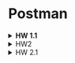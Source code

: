 # Postman
<details>
 <summary><b>HW 1.1</b></summary> 
 <pre>1. Создать окружение</pre>
<pre>2. Создать в нем переменные name, age, salary, weight</pre>
<pre>3. Записать в них значения, которые вы используете в запросах</pre>
<pre>4. Заменить в запросах текстом прописанные значения на вызов переменной окружения</pre>
<pre>5. Создать переменную url</pre>
<pre>6. Записать в нее IP + port (всё до эндпоинта)</pre>
<pre>7. Заменить в запросах ip и порт на переменную</pre>
 </details>

<details>
 <summary><h>HW2</h></summary>
<pre>http://162.55.220.72:5005/first</pre>
<pre>1. Отправить запрос.</pre>
<pre>2. Статус код 200</pre>
<pre>3. Проверить, что в body приходит правильный string.</pre>

 
<pre>http://162.55.220.72:5005/user_info_3</pre>
<pre>1. Отправить запрос.</pre>
<pre>2. Статус код 200</pre>
<pre>3. Спарсить response body в json.</pre>
<pre>4. Проверить, что name в ответе равно name s request (name вбить руками.)</pre>
<pre>5. Проверить, что age в ответе равно age s request (age вбить руками.)</pre>
<pre>6. Проверить, что salary в ответе равно salary s request (salary вбить руками.)</pre>
<pre>7. Спарсить request.</pre>
<pre>8. Проверить, что name в ответе равно name s request (name забрать из request.)</pre>
<pre>9. Проверить, что age в ответе равно age s request (age забрать из request.)</pre>
<pre>10. Проверить, что salary в ответе равно salary s request (salary забрать из request.)</pre>
<pre>11. Вывести в консоль параметр family из response.</pre>
<pre>12. Проверить что u_salary_1_5_year в ответе равно salary*4 (salary забрать из request)</pre>

<pre>http://162.55.220.72:5005/object_info_3</pre>
<pre>1. Отправить запрос.</pre>
<pre>2. Статус код 200</pre>
<pre>3. Спарсить response body в json.</pre>
<pre>4. Спарсить request.</pre>
<pre>5. Проверить, что name в ответе равно name s request (name забрать из request.)</pre>
<pre>6. Проверить, что age в ответе равно age s request (age забрать из request.)</pre>
<pre>7. Проверить, что salary в ответе равно salary s request (salary забрать из request.)</pre>
<pre>8. Вывести в консоль параметр family из response.</pre>
<pre>9. Проверить, что у параметра dog есть параметры name.</pre>
<pre>10. Проверить, что у параметра dog есть параметры age.</pre>
<pre>11. Проверить, что параметр name имеет значение Luky.</pre>
<pre>12. Проверить, что параметр age имеет значение 4.</pre>

<pre>http://162.55.220.72:5005/object_info_4</pre>
<pre>1. Отправить запрос.</pre>
<pre>2. Статус код 200</pre>
<pre>3. Спарсить response body в json.</pre>
<pre>4. Спарсить request.</pre>
<pre>5. Проверить, что name в ответе равно name s request (name забрать из request.)</pre>
<pre>6. Проверить, что age в ответе равно age из request (age забрать из request.)</pre>
<pre>7. Вывести в консоль параметр salary из request.</pre>
<pre>8. Вывести в консоль параметр salary из response.</pre>
<pre>9. Вывести в консоль 0-й элемент параметра salary из response.</pre>
<pre>10. Вывести в консоль 1-й элемент параметра salary параметр salary из response.</pre>
<pre>11. Вывести в консоль 2-й элемент параметра salary параметр salary из response.</pre>
<pre>12. Проверить, что 0-й элемент параметра salary равен salary из request (salary забрать из request.)</pre>
<pre>13. Проверить, что 1-й элемент параметра salary равен salary*2 из request (salary забрать из request.)</pre>
<pre>14. Проверить, что 2-й элемент параметра salary равен salary*3 из request (salary забрать из request.)</pre>
<pre>15. Создать в окружении переменную name</pre>
<pre>16. Создать в окружении переменную age</pre>
<pre>17. Создать в окружении переменную salary</pre>
<pre>18. Передать в окружение переменную name</pre>
<pre>19. Передать в окружение переменную age</pre>
<pre>20. Передать в окружение переменную salary</pre>
<pre>21. Написать цикл который выведет в консоль по порядку элементы списка из параметра salary.</pre>

<pre>http://162.55.220.72:5005/user_info_2</pre>
<pre>1. Вставить параметр salary из окружения в request</pre>
<pre>2. Вставить параметр age из окружения в age</pre>
<pre>3. Вставить параметр name из окружения в name</pre>
<pre>4. Отправить запрос.</pre>
<pre>5. Статус код 200</pre>
<pre>6. Спарсить response body в json.</pre>
<pre>7. Спарсить request.</pre>
<pre>8. Проверить, что json response имеет параметр start_qa_salary</pre>
<pre>9. Проверить, что json response имеет параметр qa_salary_after_6_months</pre>
<pre>10. Проверить, что json response имеет параметр qa_salary_after_12_months</pre>
<pre>11. Проверить, что json response имеет параметр qa_salary_after_1.5_year</pre>
<pre>12. Проверить, что json response имеет параметр qa_salary_after_3.5_years</pre>
<pre>13. Проверить, что json response имеет параметр person</pre>
<pre>14. Проверить, что параметр start_qa_salary равен salary из request (salary забрать из request.)</pre>
<pre>15. Проверить, что параметр qa_salary_after_6_months равен salary*2 из request (salary забрать из request.)</pre>
<pre>16. Проверить, что параметр qa_salary_after_12_months равен salary*2.7 из request (salary забрать из request.)</pre>
<pre>17. Проверить, что параметр qa_salary_after_1.5_year равен salary*3.3 из request (salary забрать из request.)</pre>
<pre>18. Проверить, что параметр qa_salary_after_3.5_years равен salary*3.8 из request (salary забрать из request.)</pre>
<pre>19. Проверить, что в параметре person, 1-й элемент из u_name равен salary из request (salary забрать из request.)</pre>
<pre>20. Проверить, что что параметр u_age равен age из request (age забрать из request.)</pre>
<pre>21. Проверить, что параметр u_salary_5_years равен salary*4.2 из request (salary забрать из request.)</pre>
<pre>22. ***Написать цикл который выведет в консоль по порядку элементы списка из параметра person.</pre>
</details>
 
<details>
 <summary><h>HW 2.1</h></summary>
<pre>1. (ОБЯЗАТЕЛЬНОЕ И ВАЖНЕЙШЕЕ ЗАДАНИЕ) http://162.55.220.72:5005/user_info_2</pre>
<pre>Необходимо провести тестирование API данного эндпоинта на валидацию входных параметров.</pre>
<pre>Суть задания: проверить валидации каждого поля, подаваемого в эндпоинт на возможные значения.</pre> 
<pre>Будем УСЛОВНО считать, что негативная проверка должна возвращать какой 
угодно статус, НО НЕ 200!</pre> 
<pre>Ваша задача написать тест кейсы в постмане таким образом, что одна негативная проверка - один запрос. 
Позитивные проверки можно объединять в 1. 
Ваша задача протестировать исходя из требований на все возможные аспекты.
В каждом запросе тест ТОЛЬКО НА СТАТУС КОД (200 - позитивное значение, не 200 - негативное). </pre> 
<pre>P.S. ЗАДАНИЕ НЕ ПОДРАЗУМЕВАЕТ, ЧТО ЭНДПОИНТ РАБОТАЕТ СОГЛАСНО НАПИСАННЫМ ТРЕБОВАНИЯМ. 
МЫ УЧИМСЯ ПИСАТЬ ТЕСТЫ НА API!</pre>
<pre>Требования:
1) Name: 3-40 символов включительно, запрещены префиксные и постфиксные пробелы. Поле обязательное
2) Age: только целые цифры в диапазоне 18-120 включительно. Поле обязательное
3) Salary: только целые цифры в диапазоне 1-1000000 включительно. Поле обязательное</pre>

<pre>1****. Преобразовать задание 1 таким образом, чтобы вы отправляли параметры через CSV файл. </pre>
<pre>У вас будет ровно 1 запрос в коллекции, который будет повторяться столько раз, сколько строк в CSV файле.</pre>
<pre>Также должна быть написана функция в тестах, которая проверяет валидность входящих данных, 
и в зависимости от этого проверяет на статус 200 или НЕ 200.</pre>

<pre>2. http://162.55.220.72:5007/object_info_4</pre>
<pre>* Преобразовать пункты 12-13-14 (salary из реквеста и респонса равны) таким образом, 
чтобы проверка производилась циклом, в котором будет всего ОДИН тест. </pre>
<pre>Имя теста должно меняться в зависимости от значения в Salary</pre>

<pre>3. http://162.55.220.72:5005/object_info_3</pre>
<pre>Преобразовать задания 5-7 (сравнить идентичные поля в реквесте и респонсе) таким образом, 
чтобы это делалось ЗА ОДИН ТЕСТ (сразу все 3 поля) БЕЗ ЦИКЛОВ! 
(глубокое сравнение объектов)</pre>

<pre>4. http://162.55.220.72:5005/user_info_2</pre>
<pre>1)  Преобразовать задания 8 - 13 (проверить что в json имеется нужный параметр) таким образом, чтобы все проверки делались в цикле 
(1 проверка в цикле, в которую попадают нужные параметры). Название теста должно видоизменяться исходя из подаваемых данных.
( ${}  или другим способом)</pre>
<pre>2) ** Преобразовать задания 14 - 18 (проверить что параметр равен salary умножить на коэффициент) таким образом, 
чтобы все проверки делались в цикле (1 проверка в цикле, в которую попадают нужные параметры). 
Название теста должно видоизменяться исходя из подаваемых данных. ( ${}  или другим способом)</pre>
<pre>3) *** Преобразовать описанные выше задания 1 и 2 для данного эндпоинта в ОДИН ЦИКЛ, в котором будут проходить ОБА теста.</pre>
